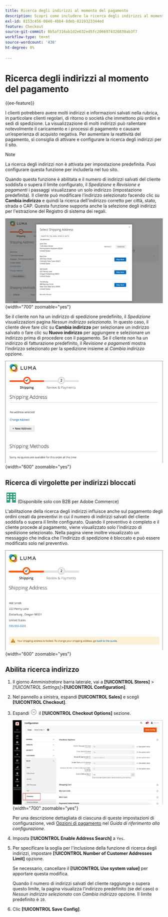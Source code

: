```yaml
---
title: Ricerca degli indirizzi al momento del pagamento
description: Scopri come includere la ricerca degli indirizzi al momento del pagamento nel tuo store.
exl-id: 8153c456-0848-4bb4-8deb-8219323344ed
feature: Checkout
source-git-commit: 8b5af316ab1d2e632ed5fc2066974326830ab3f7
workflow-type: tm+mt
source-wordcount: '438'
ht-degree: 0%

---
```


# Ricerca degli indirizzi al momento del pagamento

{{ee-feature}}

I clienti potrebbero avere molti indirizzi e informazioni salvati nella rubrica, in particolare clienti regolari, di ritorno o società che immettono più ordini e sedi di spedizione. La visualizzazione di molti indirizzi può rallentare notevolmente il caricamento e i processi di pagamento e causare un’esperienza di acquisto negativa. Per aumentare la reattività del pagamento, si consiglia di attivare e configurare la ricerca degli indirizzi per il sito.

>[!NOTE]
>
>La ricerca degli indirizzi non è attivata per impostazione predefinita. Puoi configurare questa funzione per includerla nel tuo sito.

Quando questa funzione è abilitata e il numero di indirizzi salvati del cliente soddisfa o supera il limite configurato, il _Spedizione_ e _Revisione e pagamenti_ i passaggi visualizzano un solo indirizzo (impostazione predefinita). Il cliente può modificare l’indirizzo selezionato facendo clic su **Cambia indirizzo** e quindi la ricerca dell&#39;indirizzo corretto per città, stato, strada o CAP. Questa funzione supporta anche la selezione degli indirizzi per l&#39;estrazione del Registro di sistema dei regali.

![Estrai con indirizzi di spedizione salvati visualizzati](./assets/storefront-checkout-address-search.png){width="700" zoomable="yes"}

Se il cliente non ha un indirizzo di spedizione predefinito, il _Spedizione_ visualizzazioni pagina _Nessun indirizzo selezionato_. In questo caso, il cliente deve fare clic su **Cambia indirizzo** per selezionare un indirizzo salvato o fare clic su **Nuovo indirizzo** per aggiungere e selezionare un indirizzo prima di procedere con il pagamento. Se il cliente non ha un indirizzo di fatturazione predefinito, il _Revisione e pagamenti_ mostra l’indirizzo selezionato per la spedizione insieme al _Cambia indirizzo_ opzione.

![Estrai senza indirizzo selezionato messaggio](./assets/storefront-checkout-address-search-no-default.png){width="600" zoomable="yes"}

## Ricerca di virgolette per indirizzi bloccati

![B2B per Adobe Commerce](../assets/b2b.svg) (Disponibile solo con B2B per Adobe Commerce)

L&#39;abilitazione della ricerca degli indirizzi influisce anche sul pagamento degli ordini creati da preventivi in cui il numero di indirizzi salvati del cliente soddisfa o supera il limite configurato. Quando il preventivo è completo e il cliente procede al pagamento, viene visualizzato solo l&#39;indirizzo di spedizione selezionato. Nella pagina viene inoltre visualizzato un messaggio che indica che l&#39;indirizzo di spedizione è bloccato e può essere modificato solo nel preventivo.

![Indirizzo di spedizione bloccato per un preventivo](./assets/quote-checkout-shipping-address-locked.png){width="600" zoomable="yes"}

## Abilita ricerca indirizzo

1. Il giorno _Amministratore_ barra laterale, vai a **[!UICONTROL Stores]** > _[!UICONTROL Settings]_>**[!UICONTROL Configuration]**.

1. Nel pannello a sinistra, espandi **[!UICONTROL Sales]** e scegli **[!UICONTROL Checkout]**.

1. Espandi ![Selettore di espansione](../assets/icon-display-expand.png) il **[!UICONTROL Checkout Options]** sezione.

   ![Configurazione - Opzioni di pagamento](./assets/checkout-checkout-options.png){width="700" zoomable="yes"}

   Per una descrizione dettagliata di ciascuna di queste impostazioni di configurazione, vedi [Opzioni di pagamento](../configuration-reference/sales/checkout.md#checkout-options) nel _Guida di riferimento alla configurazione_.

1. Imposta **[!UICONTROL Enable Address Search]** a `Yes`.

1. Per specificare la soglia per l&#39;inclusione della funzione di ricerca degli indirizzi, impostare **[!UICONTROL Number of Customer Addresses Limit]** opzione.

   Se necessario, cancellare il **[!UICONTROL Use system value]** per apportare questa modifica.

   Quando il numero di indirizzi salvati del cliente raggiunge o supera questo limite, la pagina visualizza l’indirizzo predefinito (se del caso) o _Nessun indirizzo selezionato_ con _Cambia indirizzo_ opzione. Il limite predefinito è `10`.

1. Clic **[!UICONTROL Save Config]**.
